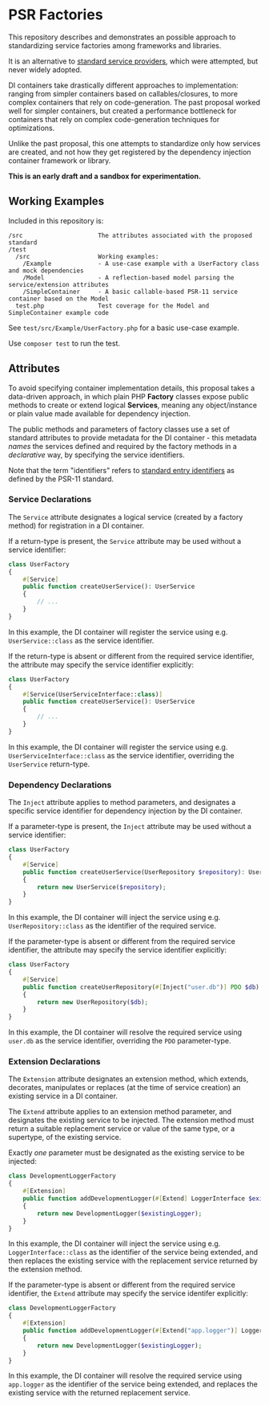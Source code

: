# PSR Factories

This repository describes and demonstrates an possible approach to standardizing service factories among frameworks and libraries.

It is an alternative to [standard service providers](https://github.com/container-interop/service-provider), which were attempted, but never widely adopted.

DI containers take drastically different approaches to implementation: ranging from simpler containers based on callables/closures, to more complex containers that rely on code-generation. The past proposal worked well for simpler containers, but created a performance bottleneck for containers that rely on complex code-generation techniques for optimizations.

Unlike the past proposal, this one attempts to standardize only how services are created, and not how they get registered by the dependency injection container framework or library.

**This is an early draft and a sandbox for experimentation.**

## Working Examples

Included in this repository is:

```
/src                     The attributes associated with the proposed standard
/test                    
  /src                   Working examples:
    /Example             - A use-case example with a UserFactory class and mock dependencies
    /Model               - A reflection-based model parsing the service/extension attributes
    /SimpleContainer     - A basic callable-based PSR-11 service container based on the Model
  test.php               Test coverage for the Model and SimpleContainer example code
```

See `test/src/Example/UserFactory.php` for a basic use-case example.

Use `composer test` to run the test.

## Attributes

To avoid specifying container implementation details, this proposal takes a data-driven approach, in which plain PHP **Factory** classes expose public methods to create or extend logical **Services**, meaning any object/instance or plain value made available for dependency injection.

The public methods and parameters of factory classes use a set of standard attributes to provide metadata for the DI container - this metadata *names* the services defined and required by the factory methods in a *declarative* way, by specifying the service identifiers.

Note that the term "identifiers" refers to [standard entry identifiers](https://www.php-fig.org/psr/psr-11/#111-entry-identifiers) as defined by the PSR-11 standard.

### Service Declarations

The `Service` attribute designates a logical service (created by a factory method) for registration in a DI container.

If a return-type is present, the `Service` attribute may be used without a service identifier:

```php
class UserFactory
{
    #[Service]
    public function createUserService(): UserService
    {
        // ...
    }
}
```

In this example, the DI container will register the service using e.g. `UserService::class` as the service identifier.

If the return-type is absent or different from the required service identifier, the attribute may specify the service identifier explicitly:

```php
class UserFactory
{
    #[Service(UserServiceInterface::class)]
    public function createUserService(): UserService
    {
        // ...
    }
}
```

In this example, the DI container will register the service using e.g. `UserServiceInterface::class` as the service identifier, overriding the `UserService` return-type.

### Dependency Declarations

The `Inject` attribute applies to method parameters, and designates a specific service identifier for dependency injection by the DI container.

If a parameter-type is present, the `Inject` attribute may be used without a service identifier:

```php
class UserFactory
{
    #[Service]
    public function createUserService(UserRepository $repository): UserService
    {
        return new UserService($repository);
    }
}
```

In this example, the DI container will inject the service using e.g. `UserRepository::class` as the identifier of the required service.

If the parameter-type is absent or different from the required service identifier, the attribute may specify the service identifier explicitly:

```php
class UserFactory
{
    #[Service]
    public function createUserRepository(#[Inject("user.db")] PDO $db): UserRepository
    {
        return new UserRepository($db);
    }
}
```

In this example, the DI container will resolve the required service using `user.db` as the service identifier, overriding the `PDO` parameter-type.

### Extension Declarations

The `Extension` attribute designates an extension method, which extends, decorates, manipulates or replaces (at the time of service creation) an existing service in a DI container.

The `Extend` attribute applies to an extension method parameter, and designates the existing service to be injected. The extension method must return a suitable replacement service or value of the same type, or a supertype, of the existing service.

Exactly *one* parameter must be designated as the existing service to be injected:

```php
class DevelopmentLoggerFactory
{
    #[Extension]
    public function addDevelopmentLogger(#[Extend] LoggerInterface $existingLogger)
    {
        return new DevelopmentLogger($existingLogger);
    }
}
```

In this example, the DI container will inject the service using e.g. `LoggerInterface::class` as the identifier of the service being extended, and then replaces the existing service with the replacement service returned by the extension method.

If the parameter-type is absent or different from the required service identifier, the `Extend` attribute may specify the service identifer explicitly:

```php
class DevelopmentLoggerFactory
{
    #[Extension]
    public function addDevelopmentLogger(#[Extend("app.logger")] LoggerInterface $existingLogger)
    {
        return new DevelopmentLogger($existingLogger);
    }
}
```

In this example, the DI container will resolve the required service using `app.logger` as the identifier of the service being extended, and replaces the existing service with the returned replacement service.
